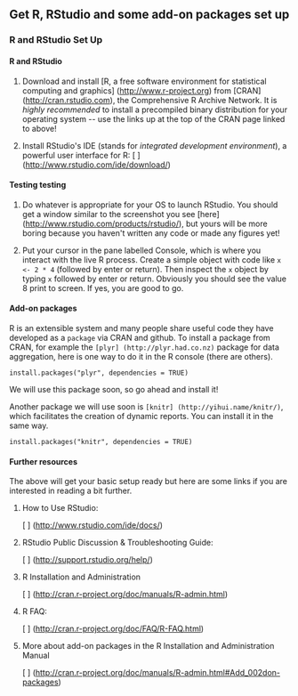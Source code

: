 ## Get R, RStudio and some add-on packages set up

### R and RStudio Set Up

#### R and RStudio

1. Download and install [R, a free software environment for statistical computing and graphics] (http://www.r-project.org) from [CRAN] (http://cran.rstudio.com), the Comprehensive R Archive Network. It is *highly recommended* to install a precompiled binary distribution for your operating system -- use the links up at the top of the CRAN page linked to above!

2. Install RStudio's IDE (stands for *integrated development environment*), a powerful user interface for R: [ ] (http://www.rstudio.com/ide/download/)

#### Testing testing

1. Do whatever is appropriate for your OS to launch RStudio. You should get a window similar to the screenshot you see [here] (http://www.rstudio.com/products/rstudio/), but yours will be more boring because you haven't written any code or made any figures yet!

2. Put your cursor in the pane labelled Console, which is where you interact with the live R process. Create a simple object with code like `x <- 2 * 4` (followed by enter or return). Then inspect the `x` object by typing `x` followed by enter or return. Obviously you should see the value 8 print to screen. If yes, you are good to go.

#### Add-on packages

R is an extensible system and many people share useful code they have developed as a `package` via CRAN and github. To install a package from CRAN, for example the `[plyr] (http://plyr.had.co.nz)` package for data aggregation, here is one way to do it in the R console (there are others).

`install.packages("plyr", dependencies = TRUE)`

We will use this package soon, so go ahead and install it!

Another package we will use soon is `[knitr] (http://yihui.name/knitr/)`, which facilitates the creation of dynamic reports. You can install it in the same way. 

`install.packages("knitr", dependencies = TRUE)`

#### Further resources

The above will get your basic setup ready but here are some links if you are interested in reading a bit further.

1. How to Use RStudio:

     [ ] (http://www.rstudio.com/ide/docs/)

2. RStudio Public Discussion & Troubleshooting Guide:
    
     [ ] (http://support.rstudio.org/help/)
     
3. R Installation and Administration

    [ ] (http://cran.r-project.org/doc/manuals/R-admin.html)
    
4. R FAQ:

    [ ] (http://cran.r-project.org/doc/FAQ/R-FAQ.html)
    
5. More about add-on packages in the R Installation and Administration Manual

    [ ] (http://cran.r-project.org/doc/manuals/R-admin.html#Add_002don-packages)